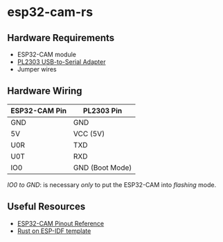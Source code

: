 # esp32-cam-rs

## Hardware Requirements

- ESP32-CAM module
- [PL2303 USB-to-Serial Adapter]((https://www.amazon.fr/dp/B09PYQL5J6))
- Jumper wires

## Hardware Wiring

| **ESP32-CAM Pin** | **PL2303 Pin**        |
|-------------------|-----------------------|
| GND               | GND                   |
| 5V                | VCC (5V)              |
| U0R               | TXD                   |
| U0T               | RXD                   |
| IO0               | GND (Boot Mode)       |

*IO0 to GND*: is necessary *only* to put the ESP32-CAM into *flashing* mode.

## Useful Resources

- [ESP32-CAM Pinout Reference](https://lastminuteengineers.com/esp32-cam-pinout-reference/)
- [Rust on ESP-IDF template](https://github.com/esp-rs/esp-idf-template)
